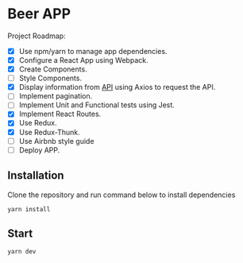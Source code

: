 # Beer APP

Project Roadmap:
- [X] Use npm/yarn to manage app dependencies.
- [X] Configure a React App using Webpack.
- [X] Create Components.
- [ ] Style Components.
- [X] Display information from [API](https://punkapi.com/documentation/v2) using Axios to request the API.
- [ ] Implement pagination.
- [ ] Implement Unit and Functional tests using Jest.
- [X] Implement React Routes.
- [X] Use Redux.
- [X] Use Redux-Thunk.
- [ ] Use Airbnb style guide
- [ ] Deploy APP.

## Installation

Clone the repository and run command below to install dependencies
```
yarn install
```
## Start
```
yarn dev
```
